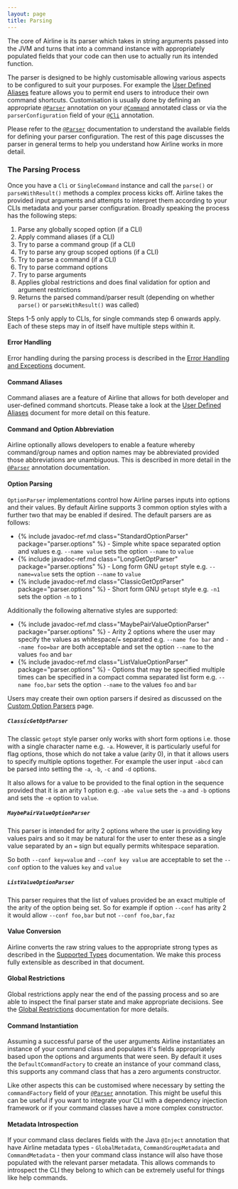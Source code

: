 ```yaml
---
layout: page
title: Parsing
---
```


The core of Airline is its parser which takes in string arguments passed into the JVM and turns that into a command instance with appropriately populated fields that your code can then use to actually run its intended function.

The parser is designed to be highly customisable allowing various aspects to be configured to suit your purposes. For example the [User Defined Aliases](../practise/aliases.html) feature allows you to permit end users to introduce their own command shortcuts. Customisation is usually done by defining an appropriate [`@Parser`](../annotations/parser.html) annotation on your [`@Command`](../annotations/command.html) annotated class or via the `parserConfiguration` field of your [`@Cli`](../annotations/cli.html) annotation.

Please refer to the [`@Parser`](../annotation/parser.html) documentation to understand the available fields for defining your parser configuration. The rest of this page discusses the parser in general terms to help you understand how Airline works in more detail.

### The Parsing Process

Once you have a `Cli` or `SingleCommand` instance and call the `parse()` or `parseWithResult()` methods a complex process kicks off. Airline takes the provided input arguments and attempts to interpret them according to your CLIs metadata and your parser configuration. Broadly speaking the process has the following steps:

1. Parse any globally scoped option (if a CLI)
1. Apply command aliases (if a CLI)
1. Try to parse a command group (if a CLI)
1. Try to parse any group scoped options (if a CLI)
1. Try to parse a command (if a CLI)
1. Try to parse command options
1. Try to parse arguments
1. Applies global restrictions and does final validation for option and argument restrictions
1. Returns the parsed command/parser result (depending on whether `parse()` or `parseWithResult()` was called)

Steps 1-5 only apply to CLIs, for single commands step 6 onwards apply. Each of these steps may in of itself have multiple steps within it.

#### Error Handling

Error handling during the parsing process is described in the [Error Handling and Exceptions](../practise/exceptions.html) document.

#### Command Aliases

Command aliases are a feature of Airline that allows for both developer and user-defined command shortcuts. Please take a look at the [User Defined Aliases](../practise/aliases.html) document for more detail on this feature.

#### Command and Option Abbreviation

Airline optionally allows developers to enable a feature whereby command/group names and option names may be abbreviated provided those abbreviations are unambiguous. This is described in more detail in the [`@Parser`](../annotations/parser.html) annotation documentation.

#### Option Parsing

`OptionParser` implementations control how Airline parses inputs into options and their values. By default Airline supports 3 common option styles with a further two that may be enabled if desired. The default parsers are as follows:

- {% include javadoc-ref.md class="StandardOptionParser" package="parser.options" %} - Simple white space separated option and values e.g. `--name value` sets the option `--name` to `value`
- {% include javadoc-ref.md class="LongGetOptParser" package="parser.options" %} - Long form GNU `getopt` style e.g. `--name=value` sets the option `--name` to `value`
- {% include javadoc-ref.md class="ClassicGetOptParser" package="parser.options" %} - Short form GNU `getopt` style e.g. `-n1` sets the option `-n` to `1`

Additionally the following alternative styles are supported:

- {% include javadoc-ref.md class="MaybePairValueOptionParser" package="parser.options" %} - Arity 2 options where the user may specify the values as whitespace/`=` separated e.g. `--name foo bar` and `--name foo=bar` are both acceptable and set the option `--name` to the values `foo` and `bar`
- {% include javadoc-ref.md class="ListValueOptionParser" package="parser.options" %} - Options that may be specified multiple times can be specified in a compact comma separated list form e.g. `--name foo,bar` sets the option `--name` to the values `foo` and `bar`

Users may create their own option parsers if desired as discussed on the [Custom Option Parsers](options.html) page.

##### `ClassicGetOptParser`

The classic `getopt` style parser only works with short form options i.e. those with a single character name e.g. `-a`. However, it is particularly useful for flag options, those which do not take a value (arity 0), in that it allows users to specify multiple options together.  For example the user input `-abcd` can be parsed into setting the `-a`, `-b`, `-c` and `-d` options.

It also allows for a value to be provided to the final option in the sequence provided that it is an arity 1 option e.g. `-abe value` sets the `-a` and `-b` options and sets the `-e` option to `value`.

##### `MaybePairValueOptionParser`

This parser is intended for arity 2 options where the user is providing key values pairs and so it may be natural for the user to enter these as a single value separated by an `=` sign but equally permits whitespace separation.

So both `--conf key=value` and `--conf key value` are acceptable to set the `--conf` option to the values `key` and `value`

##### `ListValueOptionParser`

This parser requires that the list of values provided be an exact multiple of the arity of the option being set.  So for example if option `--conf` has arity 2 it would allow `--conf foo,bar` but not `--conf foo,bar,faz`

#### Value Conversion

Airline converts the raw string values to the appropriate strong types as described in the [Supported Types](../practise/types.html) documentation. We make this process fully extensible as described in that document.

#### Global Restrictions

Global restrictions apply near the end of the passing process and so are able to inspect the final parser state and make appropriate decisions. See the [Global Restrictions](../restrictions/global.html) documentation for more details.

#### Command Instantiation

Assuming a successful parse of the user arguments Airline instantiates an instance of your command class and populates it's fields appropriately based upon the options and arguments that were seen. By default it uses the `DefaultCommandFactory` to create an instance of your command class, this supports any command class that has a zero arguments constructor.

Like other aspects this can be customised where necessary by setting the `commandFactory` field of your [`@Parser`](../annotations/parser.html) annotation. This might be useful this can be useful if you want to integrate your CLI with a dependency injection framework or if your command classes have a more complex constructor.

#### Metadata Introspection

If your command class declares fields with the Java `@Inject` annotation that have Airline metadata types - `GlobalMetadata`, `CommandGroupMetadata` and `CommandMetadata` - then your command class instance will also have those populated with the relevant parser metadata. This allows commands to introspect the CLI they belong to which can be extremely useful for things like help commands.